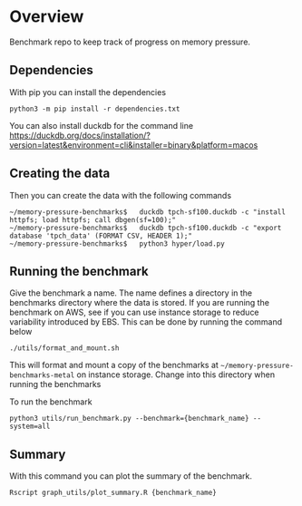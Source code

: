 # Overview

Benchmark repo to keep track of progress on memory pressure. 

## Dependencies

With pip you can install the dependencies

```
python3 -m pip install -r dependencies.txt
```
You can also install duckdb for the command line https://duckdb.org/docs/installation/?version=latest&environment=cli&installer=binary&platform=macos

## Creating the data 
Then you can create the data with the following commands
```
~/memory-pressure-benchmarks$	duckdb tpch-sf100.duckdb -c "install httpfs; load httpfs; call dbgen(sf=100);"
~/memory-pressure-benchmarks$	duckdb tpch-sf100.duckdb -c "export database 'tpch_data' (FORMAT CSV, HEADER 1);"
~/memory-pressure-benchmarks$	python3 hyper/load.py
```


## Running the benchmark
Give the benchmark a name. The name defines a directory in the benchmarks directory where the data is stored.
If you are running the benchmark on AWS, see if you can use instance storage to reduce variability introduced by EBS. This can be done by running the command below
```
./utils/format_and_mount.sh
```
This will format and mount a copy of the benchmarks at `~/memory-pressure-benchmarks-metal` on instance storage. Change into this directory when running the benchmarks

To run the benchmark
```
python3 utils/run_benchmark.py --benchmark={benchmark_name} --system=all
```


## Summary

With this command you can plot the summary of the benchmark.
```
Rscript graph_utils/plot_summary.R {benchmark_name}
```
